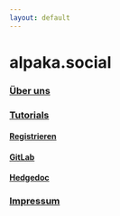```yaml
---
layout: default
---
```


# alpaka.social

### [Über uns](team.md)

### [Tutorials](tutorial.md)

#### [Registrieren](tutorials/register.md)

#### [GitLab](tutorials/gitlab.md)

#### [Hedgedoc](tutorials/hedgedoc.md)

### [Impressum](/legal)